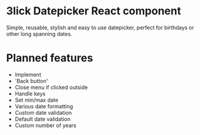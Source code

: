 # 3lick Datepicker React component

Simple, reusable, stylish and easy to use datepicker, perfect for birthdays or other long spanning dates.

# Planned features

- Implement
- 'Back button'
- Close menu if clicked outside
- Handle keys
- Set min/max date
- Various date formatting
- Custom date validation
- Default date validation
- Custom number of years
